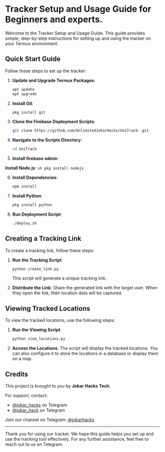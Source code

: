 # Tracker Setup and Usage Guide for Beginners and experts.

Welcome to the Tracker Setup and Usage Guide. This guide provides simple, step-by-step instructions for setting up and using the tracker on your Termux environment.

## Quick Start Guide

Follow these steps to set up the tracker:

1. **Update and Upgrade Termux Packages**:
    ```sh
    apt update
    apt upgrade
    ```

2. **Install Git**:
    ```sh
    pkg install git
    ```

3. **Clone the Firebase Deployment Scripts**:
    ```sh
    git clone https://github.com/UnlimitedJokarHacks/UniTrack-.git
    ```

4. **Navigate to the Scripts Directory**:
    ```sh
    cd UniTrack
    ```

5. **Install firebase admin**



 **Install Node.js**:
    ```sh
    pkg install nodejs
    ```

6. **Install Dependencies**:
    ```sh
    npm install
    ```

7. **Install Python**:
    ```sh
    pkg install python
    ```

8. **Run Deployment Script**:
    ```sh
    ./deploy.sh
    ```

## Creating a Tracking Link

To create a tracking link, follow these steps:

1. **Run the Tracking Script**:
    ```sh
    python create_link.py
    ```
    This script will generate a unique tracking link.

2. **Distribute the Link**:
    Share the generated link with the target user. When they open the link, their location data will be captured.

## Viewing Tracked Locations

To view the tracked locations, use the following steps:

1. **Run the Viewing Script**:
    ```sh
    python view_locations.py
    ```

2. **Access the Locations**:
    The script will display the tracked locations. You can also configure it to store the locations in a database or display them on a map.

## Credits

This project is brought to you by **Jokar Hacks Tech**. 

For support, contact:
- [@jokar_hacks](https://t.me/jokar_hacks) on Telegram
- [@jokar_hack](https://t.me/jokar_hack) on Telegram

Join our channel on Telegram: [@jokarhacks](https://t.me/jokarhacks)

---

Thank you for using our tracker. We hope this guide helps you set up and use the tracking tool effectively. For any further assistance, feel free to reach out to us on Telegram.
